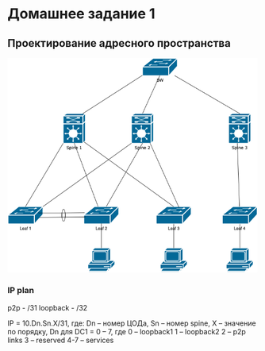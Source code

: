 # Домашнее задание 1
## Проектирование адресного пространства
![Схема сети](hw1.drawio.png "Схема сети")
### IP plan
p2p - /31 
loopback - /32

IP = 10.Dn.Sn.X/31, где:
Dn – номер ЦОДа,
Sn – номер spine,
X – значение по порядку,
Dn для DC1 = 0 – 7, где 0 – loopback1
1 – loopback2
2 – p2p links
3 – reserved 4-7 – services
